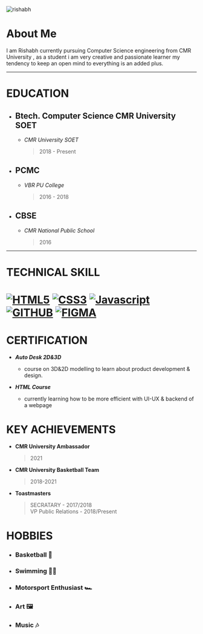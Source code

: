 ![rishabh](https://user-images.githubusercontent.com/95120714/143679646-8f96b803-7e23-4696-b607-03cb488de2bb.png)

# About Me

I am Rishabh currently pursuing  Computer Science engineering from CMR University , as a student i am very creative and passionate learner my tendency to keep an open mind to everything is an added plus. 

---

# EDUCATION
- ## Btech. Computer Science CMR University SOET
     - *CMR University SOET*
        > 2018 - Present

- ## PCMC
     - *VBR PU College* 
        > 2016 - 2018

- ## CBSE 
     - *CMR National Public School*
        > 2016 
---
<div>
  <h1>TECHNICAL SKILL <h1>
    <a href="https://"><img src="https://img.shields.io/static/v1?label=&message=HTML5&color=%23E34F26&style=for-the-badge&logo=html5&logoColor=whitesmoke" alt="HTML5"></a>
    <a href="https://"><img src="https://img.shields.io/static/v1?label=&message=CSS3&color=%231572B6&style=for-the-badge&logo=css3&logoColor=whitesmoke" alt="CSS3"></a>
    <a href="https://"><img src="https://img.shields.io/static/v1?label=&message=Javascript&color=%23F7DF1E&style=for-the-badge&logo=javascript&logoColor=grey" alt="Javascript"> </a>
    <br>
    <a href="https://"><img src="https://img.shields.io/static/v1?label=&message=GITHUB&color=%23181717&style=for-the-badge&logo=github&logoColor=whitesmoke" alt="GITHUB"></a>
    <a href="https://"><img src="https://img.shields.io/static/v1?label=&message=FIGMA&color=%23552d84&style=for-the-badge&logo=figma&logoColor=whitesmoke" alt="FIGMA"></a>
       
# CERTIFICATION
  - ***Auto Desk 2D&3D***
    - course on 3D&2D modelling to learn about product development & design.
       
 - ***HTML Course***
    - currently learning how to be more efficient with UI-UX & backend of a webpage
       
 # KEY ACHIEVEMENTS
   - **CMR University Ambassador**
       > 2021
   - **CMR University Basketball Team**
       > 2018-2021
   - **Toastmasters**
       > SECRATARY - 2017/2018        <br>
       > VP Public Relations - 2018/Present
       
       
 # HOBBIES 
- ### Basketball 🏀
- ### Swimming   🏊🏽   
- ### Motorsport Enthusiast 🏎
- ### Art 🖼
- ### Music 🎶        
